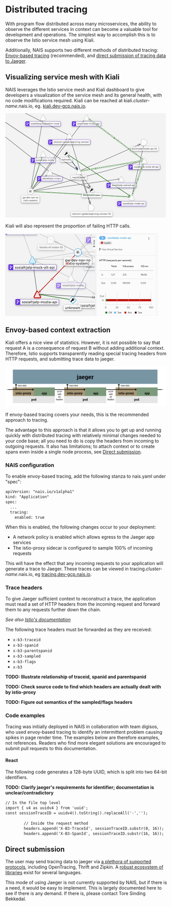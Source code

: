 # Distributed tracing

With program flow distributed across many microservices, the ability to observe the different services in context can become a valuable tool for development and operations. 
The simplest way to accomplish this is to observe the Istio service mesh using Kiali.

Additionally, NAIS supports two different methods of distributed tracing: [Envoy-based tracing](#envoy-based-extraction) (recommended), and [direct submission of tracing data to Jaeger](#trace-headers).

## Visualizing service mesh with Kiali

NAIS leverages the Istio service mesh and Kiali dashboard to give developers a visualization of the service mesh and its general health, with no code modifications required.
Kiali can be reached at kiali.*cluster-name*.nais.io, eg. [kiali.dev-gcp.nais.io](https://kiali.dev-gcp.nais.io).

![Kiali service mesh showing the relationship between sosialhjelp-modia, modia-api, and mock-alt-api](kiali-sample.gif)

Kiali will also represent the proportion of failing HTTP calls.

![Example of a service returning 400 errors](kiali-400-sample.gif)

## Envoy-based context extraction

Kiali offers a nice view of statistics. However, it is not possible to say that request A is a consequence of request B without adding additional context. Therefore, Istio supports transparently reading special tracing headers from HTTP requests, and submitting trace data to jaeger.

![Illustration of envoy-based tracing](envoy-tracing.png)

If envoy-based tracing covers your needs, this is the recommended approach to tracing.

The advantage to this approach is that it allows you to get up and running quickly with distributed tracing with relatively minimal changes needed to your code base; all you need to do is copy the headers from incoming to outgoing requests. It also has limitations; to attach context or to create spans even inside a single node process, see [Direct submission](#direct-submission).

### NAIS configuration

To enable envoy-based tracing, add the following stanza to nais.yaml under "spec":

```
apiVersion: "nais.io/v1alpha1"
kind: "Application"
spec:
  ...
  tracing:
    enabled: true
```

When this is enabled, the following changes occur to your deployment:
* A network policy is enabled which allows egress to the Jaeger app services
* The istio-proxy sidecar is configured to sample 100% of incoming requests

This will have the effect that any incoming requests to your application will generate a trace to Jaeger. These traces can be viewed in tracing.*cluster-name*.nais.io, eg [tracing.dev-gcp.nais.io](https://tracing.dev-gcp.nais.io/).

### Trace headers

To give Jaeger sufficient context to reconstruct a trace, the application must read a set of HTTP headers from the incoming request and forward them to any requests further down the chain.

*See also [Istio's documentation](https://istio.io/latest/faq/distributed-tracing/#how-to-support-tracing)*

The following trace headers must be forwarded as they are received:

* `x-b3-traceid`
* `x-b3-spanid`
* `x-b3-parentspanid`
* `x-b3-sampled`
* `x-b3-flags`
* `x-b3`

**TODO: Illustrate relationship of traceid, spanid and parentspanid**

**TODO: Check source code to find which headers are actually dealt with by istio-proxy**

**TODO: Figure out semantics of the sampled/flags headers** 

### Code examples

Tracing was initially deployed in NAIS in collaboration with team digisos, who used envoy-based tracing to identify an intermittent problem causing spikes in page render time. 
The examples below are therefore examples, not references.
Readers who find more elegant solutions are encouraged to submit pull requests to this documentation.

#### React

The following code generates a 128-byte UUID, which is split into two 64-bit identifiers.

**TODO: Clarify jaeger's requirements for identifier; documentation is unclear/contradictory**

```
// In the file top level
import { v4 as uuidv4 } from 'uuid';
const sessionTraceID = uuidv4().toString().replaceAll('-','');

        // Inside the request method
        headers.append('X-B3-TraceId', sessionTraceID.substr(0, 16));
        headers.append('X-B3-SpanId', sessionTraceID.substr(16, 16));
```

## Direct submission

The user may send tracing data to jaeger via [a plethora of supported protocols](https://www.jaegertracing.io/docs/1.20/apis/), including OpenTracing, Thrift and Zipkin.
A [robust ecosystem of libraries](https://www.jaegertracing.io/docs/1.20/client-libraries/) exist for several languages.

This mode of using Jaeger is not currently supported by NAIS, but if there is a need, it would be easy to implement.
This is largely documented here to see if there is any demand.
If there is, please contact Tore Sinding Bekkedal.